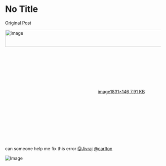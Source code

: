 # No Title

[Original Post](https://discourse.onlinedegree.iitm.ac.in/t/164277/423)

<p><div class="lightbox-wrapper"><a class="lightbox" href="https://europe1.discourse-cdn.com/flex013/uploads/iitm/original/3X/d/6/d64ee81798b48ccad186d5051823d3f565424bc2.png" data-download-href="/uploads/short-url/uzReAwAPsgAOBKSrr4jwARzOkLg.png?dl=1" title="image" rel="noopener nofollow ugc"><img src="https://europe1.discourse-cdn.com/flex013/uploads/iitm/original/3X/d/6/d64ee81798b48ccad186d5051823d3f565424bc2.png" alt="image" data-base62-sha1="uzReAwAPsgAOBKSrr4jwARzOkLg" width="690" height="55" data-dominant-color="161616"><div class="meta"><svg class="fa d-icon d-icon-far-image svg-icon" aria-hidden="true"><use href="#far-image"></use></svg><span class="filename">image</span><span class="informations">1831×146 7.91 KB</span><svg class="fa d-icon d-icon-discourse-expand svg-icon" aria-hidden="true"><use href="#discourse-expand"></use></svg></div></a></div><br>
can someone help me fix this error <a class="mention" href="/u/jivraj">@Jivraj</a> <a class="mention" href="/u/carlton">@carlton</a></p>

![Image](https://europe1.discourse-cdn.com/flex013/uploads/iitm/original/3X/d/6/d64ee81798b48ccad186d5051823d3f565424bc2.png)